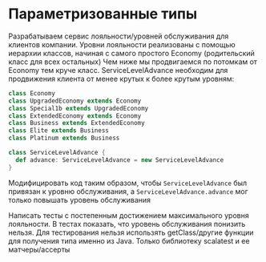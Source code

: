 # Параметризованные типы

Разрабатываем сервис лояльности/уровней обслуживания для клиентов компании.
Уровни лояльности реализованы с помощью иерархии классов, начиная с самого простого Economy (родительский класс для всех остальных)
Чем ниже мы продвигаемся по потомкам от Economy тем круче класс.
ServiceLevelAdvance необходим для продвижения клиента от менее крутых к более крутым уровням:
```scala
class Economy
class UpgradedEconomy extends Economy
class Special1b extends UpgradedEconomy
class ExtendedEconomy extends Economy
class Business extends ExtendedEconomy
class Elite extends Business
class Platinum extends Business

class ServiceLevelAdvance {
  def advance: ServiceLevelAdvance = new ServiceLevelAdvance
}
```
Модифицировать код таким образом, чтобы `ServiceLevelAdvance` был привязан к уровню обслуживания, а `ServiceLevelAdvance.advance` мог только повышать уровень обслуживания

Написать тесты с постепенным достижением максимального уровня лояльности. В тестах показать, что уровень обслуживания понизить нельзя. Для тестирования нельзя использять getClass/другие функции для получения типа именно из Java. Только библиотеку scalatest и ее матчеры/ассерты
